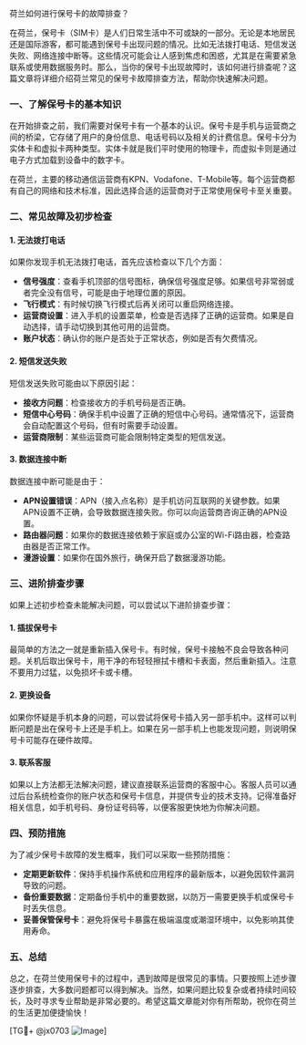 荷兰如何进行保号卡的故障排查？

在荷兰，保号卡（SIM卡）是人们日常生活中不可或缺的一部分。无论是本地居民还是国际游客，都可能遇到保号卡出现问题的情况。比如无法拨打电话、短信发送失败、网络连接中断等。这些情况可能会让人感到焦虑和困惑，尤其是在需要紧急联系或使用数据服务时。那么，当你的保号卡出现故障时，该如何进行排查呢？这篇文章将详细介绍荷兰常见的保号卡故障排查方法，帮助你快速解决问题。

### 一、了解保号卡的基本知识

在开始排查之前，我们需要对保号卡有一个基本的认识。保号卡是手机与运营商之间的桥梁，它存储了用户的身份信息、电话号码以及相关的计费信息。保号卡分为实体卡和虚拟卡两种类型。实体卡就是我们平时使用的物理卡，而虚拟卡则是通过电子方式加载到设备中的数字卡。

在荷兰，主要的移动通信运营商有KPN、Vodafone、T-Mobile等。每个运营商都有自己的网络和技术标准，因此选择合适的运营商对于正常使用保号卡至关重要。

### 二、常见故障及初步检查

#### 1. 无法拨打电话

如果你发现手机无法拨打电话，首先应该检查以下几个方面：

- **信号强度**：查看手机顶部的信号图标，确保信号强度足够。如果信号非常弱或者完全没有信号，可能是由于地理位置的原因。
- **飞行模式**：有时候切换飞行模式后再关闭可以重启网络连接。
- **运营商设置**：进入手机的设置菜单，检查是否选择了正确的运营商。如果是自动选择，请手动切换到其他可用的运营商。
- **账户状态**：确认你的账户是否处于正常状态，例如是否有欠费情况。

#### 2. 短信发送失败

短信发送失败可能由以下原因引起：

- **接收方问题**：检查接收方的手机号码是否正确。
- **短信中心号码**：确保手机中设置了正确的短信中心号码。通常情况下，运营商会自动配置这个号码，但有时需要手动设置。
- **运营商限制**：某些运营商可能会限制特定类型的短信发送。

#### 3. 数据连接中断

数据连接中断可能是由于：

- **APN设置错误**：APN（接入点名称）是手机访问互联网的关键参数。如果APN设置不正确，会导致数据连接失败。你可以向运营商咨询正确的APN设置。
- **路由器问题**：如果你的数据连接依赖于家庭或办公室的Wi-Fi路由器，检查路由器是否正常工作。
- **漫游设置**：如果你在国外旅行，确保开启了数据漫游功能。

### 三、进阶排查步骤

如果上述初步检查未能解决问题，可以尝试以下进阶排查步骤：

#### 1. 插拔保号卡

最简单的方法之一就是重新插入保号卡。有时候，保号卡接触不良会导致各种问题。关机后取出保号卡，用干净的布轻轻擦拭卡槽和卡表面，然后重新插入。注意不要用力过猛，以免损坏卡或卡槽。

#### 2. 更换设备

如果你怀疑是手机本身的问题，可以尝试将保号卡插入另一部手机中。这样可以判断问题是出在保号卡上还是手机上。如果在另一部手机上也能发现问题，则说明保号卡可能存在硬件故障。

#### 3. 联系客服

如果以上方法都无法解决问题，建议直接联系运营商的客服中心。客服人员可以通过后台系统检查你的账户状态和保号卡信息，并提供专业的技术支持。记得准备好相关信息，如手机号码、身份证号码等，以便客服更快地为你解决问题。

### 四、预防措施

为了减少保号卡故障的发生概率，我们可以采取一些预防措施：

- **定期更新软件**：保持手机操作系统和应用程序的最新版本，以避免因软件漏洞导致的问题。
- **备份重要数据**：定期备份手机中的重要数据，以防万一需要更换手机或保号卡时丢失信息。
- **妥善保管保号卡**：避免将保号卡暴露在极端温度或潮湿环境中，以免影响其使用寿命。

### 五、总结

总之，在荷兰使用保号卡的过程中，遇到故障是很常见的事情。只要按照上述步骤逐步排查，大多数问题都可以得到解决。当然，如果问题比较复杂或者持续时间较长，及时寻求专业帮助是非常必要的。希望这篇文章能对你有所帮助，祝你在荷兰的生活更加便捷愉快！

[TG💪+ @jx0703 ![Image](https://github.com/user-attachments/assets/dbca1d08-cadb-493c-b0ec-ad6f7a83f270)]